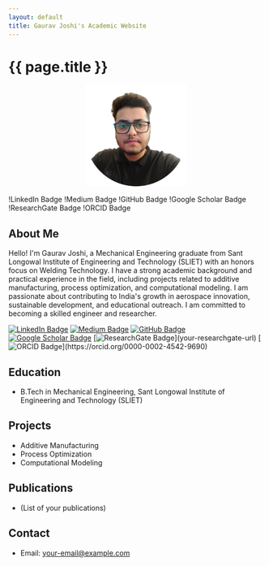 ```yaml
---
layout: default
title: Gaurav Joshi's Academic Website
---
```


# {{ page.title }}
<p align="center">
  <img src="./profilepic.png" alt="Profile Picture" width="200"/>
  
!LinkedIn Badge
!Medium Badge
!GitHub Badge
!Google Scholar Badge
!ResearchGate Badge
!ORCID Badge
## About Me

Hello! I'm Gaurav Joshi, a Mechanical Engineering graduate from Sant Longowal Institute of Engineering and Technology (SLIET) with an honors focus on Welding Technology. I have a strong academic background and practical experience in the field, including projects related to additive manufacturing, process optimization, and computational modeling. I am passionate about contributing to India's growth in aerospace innovation, sustainable development, and educational outreach. I am committed to becoming a skilled engineer and researcher.


[![LinkedIn Badge](https://img.shields.io/badge/-LinkedIn-blue?style=flat-square&logo=linkedin&logoColor=white&link=your-linkedin-url%29)](https://www.linkedin.com/in/mastersinusoidal/)
[![Medium Badge](https://img.shields.io/badge/-Medium-black?style=flat-square&logo=medium&logoColor=white&link=your-medium-url%29)](https://medium.com/@mastersinusoidal)
[![GitHub Badge](https://img.shields.io/badge/-GitHub-181717?style=flat-square&logo=github&logoColor=white&link=your-github-url%29)](https://github.com/mastersinusoidal)
[![Google Scholar Badge](https://img.shields.io/badge/-Google_Scholar-blue?style=flat-square&logo=google-scholar&logoColor=white&link=your-google-scholar-url%29)](your-google-scholar-url)
[![ResearchGate Badge](https://img.shields.io/badge/-ResearchGate-green?)](your-researchgate-url)
[![ORCID Badge](https://img.shields.io/badge/-ORCID-green?)](https://orcid.org/0000-0002-4542-9690)


## Education

- B.Tech in Mechanical Engineering, Sant Longowal Institute of Engineering and Technology (SLIET)

## Projects

- Additive Manufacturing
- Process Optimization
- Computational Modeling

## Publications

- (List of your publications)

## Contact

- Email: your-email@example.com
